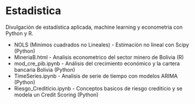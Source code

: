 # Estadistica
Divulgación de estadística aplicada, machine learning y econometria con Python y R. 

* NOLS (Minimos cuadrados no Lineales) - Estimaciòn no lineal con Scipy (Python)
* MineriaB.html - Analisis econometrico del sector minero de Bolivia (R)
* mod_cre_pib.ipynb - Análisis del crecimiento económico y la cartera bancaria Bolivia (Python)
* TimeSeries.ipynb - Analisis de serie de tiempo con modelos ARIMA (Python)
* Riesgo_Crediticio.ipynb - Conceptos basicos de riesgo crediticio y se modela un Credit Scoring (Python)
